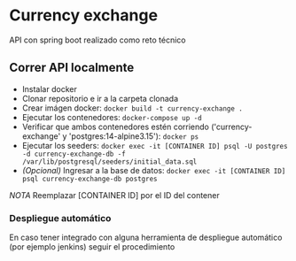 # Currency exchange
API con spring boot realizado como reto técnico

## Correr API localmente
* Instalar docker
* Clonar repositorio e ir a la carpeta clonada
* Crear imágen docker: `docker build -t currency-exchange .`
* Ejecutar los contenedores: `docker-compose up -d`
* Verificar que ambos contenedores estén corriendo ('currency-exchange' y 'postgres:14-alpine3.15'): `docker ps`
* Ejecutar los seeders: `docker exec -it [CONTAINER ID] psql -U postgres -d currency-exchange-db -f /var/lib/postgresql/seeders/initial_data.sql`
* _(Opcional)_ Ingresar a la base de datos: `docker exec -it [CONTAINER ID] psql currency-exchange-db postgres`

_NOTA_ Reemplazar [CONTAINER ID] por el ID del contener

### Despliegue automático
En caso tener integrado con alguna herramienta de despliegue automático (por ejemplo jenkins) seguir el procedimiento
